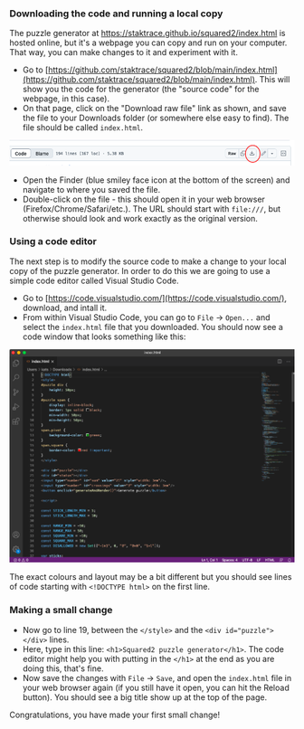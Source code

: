 ### Downloading the code and running a local copy

The puzzle generator at https://staktrace.github.io/squared2/index.html is hosted online, but it's a webpage you can copy and run on your computer.
That way, you can make changes to it and experiment with it.

- Go to [https://github.com/staktrace/squared2/blob/main/index.html](https://github.com/staktrace/squared2/blob/main/index.html).
  This will show you the code for the generator (the "source code" for the webpage, in this case).
- On that page, click on the "Download raw file" link as shown, and save the file to your Downloads folder (or somewhere else easy to find).
  The file should be called `index.html`.

![raw file download](01-01.png)

- Open the Finder (blue smiley face icon at the bottom of the screen) and navigate to where you saved the file.
- Double-click on the file - this should open it in your web browser (Firefox/Chrome/Safari/etc.).
  The URL should start with `file:///`, but otherwise should look and work exactly as the original version.

### Using a code editor

The next step is to modify the source code to make a change to your local copy of the puzzle generator.
In order to do this we are going to use a simple code editor called Visual Studio Code.

- Go to [https://code.visualstudio.com/](https://code.visualstudio.com/), download, and intall it.
- From within Visual Studio Code, you can go to `File` -> `Open...` and select the `index.html` file that you downloaded.
  You should now see a code window that looks something like this:

![code window](01-02.png)

The exact colours and layout may be a bit different but you should see lines of code starting with `<!DOCTYPE html>` on the first line.

### Making a small change

- Now go to line 19, between the `</style>` and the `<div id="puzzle"></div>` lines.
- Here, type in this line: `<h1>Squared2 puzzle generator</h1>`.
  The code editor might help you with putting in the `</h1>` at the end as you are doing this, that's fine.
- Now save the changes with `File` -> `Save`, and open the `index.html` file in your web browser again (if you still have it open, you can hit the Reload button).
  You should see a big title show up at the top of the page.

Congratulations, you have made your first small change!
